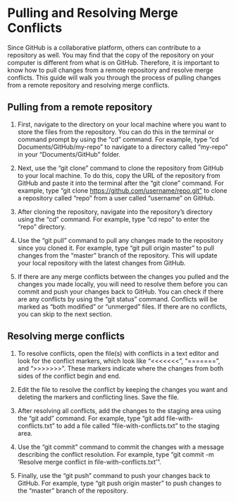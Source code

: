 # Pulling and Resolving Merge Conflicts

Since GitHub is a collaborative platform, others can contribute to a repository as well. You may find that the copy of the repository on your computer is different from what is on GitHub. Therefore, it is important to know how to pull changes from a remote repository and resolve merge conflicts. This guide will walk you through the process of pulling changes from a remote repository and resolving merge conflicts.

## Pulling from a remote repository

1. First, navigate to the directory on your local machine where you want to store the files from the repository. You can do this in the terminal or command prompt by using the “cd” command. For example, type “cd Documents/GitHub/my-repo” to navigate to a directory called “my-repo” in your “Documents/GitHub” folder.

2. Next, use the “git clone” command to clone the repository from GitHub to your local machine. To do this, copy the URL of the repository from GitHub and paste it into the terminal after the “git clone” command. For example, type “git clone https://github.com/username/repo.git” to clone a repository called “repo” from a user called “username” on GitHub.

3. After cloning the repository, navigate into the repository’s directory using the “cd” command. For example, type “cd repo” to enter the “repo” directory.

4. Use the “git pull” command to pull any changes made to the repository since you cloned it. For example, type “git pull origin master” to pull changes from the “master” branch of the repository. This will update your local repository with the latest changes from GitHub.

5. If there are any merge conflicts between the changes you pulled and the changes you made locally, you will need to resolve them before you can commit and push your changes back to GitHub. You can check if there are any conflicts by using the “git status” command. Conflicts will be marked as “both modified” or “unmerged” files. If there are no conflicts, you can skip to the next section.

## Resolving merge conflicts

1. To resolve conflicts, open the file(s) with conflicts in a text editor and look for the conflict markers, which look like “<<<<<<<”, “=======”, and “>>>>>>>”. These markers indicate where the changes from both sides of the conflict begin and end.

2. Edit the file to resolve the conflict by keeping the changes you want and deleting the markers and conflicting lines. Save the file.

3. After resolving all conflicts, add the changes to the staging area using the “git add” command. For example, type “git add file-with-conflicts.txt” to add a file called “file-with-conflicts.txt” to the staging area.

4. Use the “git commit” command to commit the changes with a message describing the conflict resolution. For example, type “git commit -m ‘Resolve merge conflict in file-with-conflicts.txt’”.

5. Finally, use the “git push” command to push your changes back to GitHub. For example, type “git push origin master” to push changes to the “master” branch of the repository.
